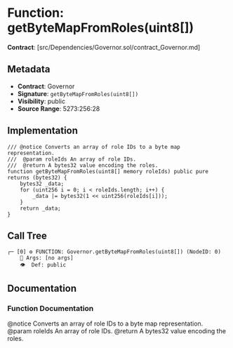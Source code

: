 # Function: getByteMapFromRoles(uint8[])

**Contract**: [src/Dependencies/Governor.sol/contract_Governor.md]

## Metadata

- **Contract**: Governor
- **Signature**: `getByteMapFromRoles(uint8[])`
- **Visibility**: public
- **Source Range**: 5273:256:28

## Implementation

```solidity
/// @notice Converts an array of role IDs to a byte map representation.
///  @param roleIds An array of role IDs.
///  @return A bytes32 value encoding the roles.
function getByteMapFromRoles(uint8[] memory roleIds) public pure returns (bytes32) {
    bytes32 _data;
    for (uint256 i = 0; i < roleIds.length; i++) {
        _data |= bytes32(1 << uint256(roleIds[i]));
    }
    return _data;
}
```

## Call Tree

```
┌─ [0] ⚙️ FUNCTION: Governor.getByteMapFromRoles(uint8[]) (NodeID: 0)
    💬 Args: [no args]
    👁️  Def: public
```

## Documentation

### Function Documentation

@notice Converts an array of role IDs to a byte map representation.
 @param roleIds An array of role IDs.
 @return A bytes32 value encoding the roles.
